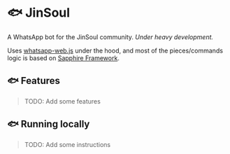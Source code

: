 # 🐟 JinSoul
A WhatsApp bot for the JinSoul community. *Under heavy development.*

Uses [whatsapp-web.js](https://github.com/pedroslopez/whatsapp-web.js) under the hood, and most of the pieces/commands logic is based on [Sapphire Framework](https://github.com/sapphiredev/framework).

## 🐟 Features
> TODO: Add some features

## 🐟 Running locally
> TODO: Add some instructions
